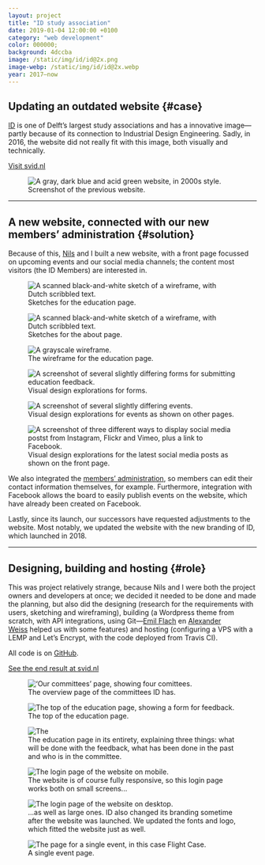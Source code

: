 ```yaml
---
layout: project
title: "ID study association"
date: 2019-01-04 12:00:00 +0100
category: "web development"
color: 000000;
background: 4dccba
image: /static/img/id/id@2x.png
image-webp: /static/img/id/id@2x.webp
year: 2017–now
---
```


## Updating an outdated website {#case}

[ID](https://studieverenigingid.nl) is one of Delft’s largest study associations and has a innovative image—partly because of its connection to Industrial Design Engineering. Sadly, in 2016, the website did not really fit with this image, both visually and technically.

<a href="https://studieverenigingid.nl" class="button" target="_blank" rel="noreferrer">Visit svid.nl</a>


<div class="project__picture-group project__picture-group--light">
  <figure class="project__picture">
    <picture>
      <source data-srcset="/static/img/id/id.tudelft.nl.webp 1x,
        /static/img/id/id.tudelft.nl@2x.webp 2x"
        type="image/webp" class="lazy">
      <img loading="lazy" class="project__image lazy" alt="A gray, dark blue and acid green website, in 2000s style."
        data-srcset="/static/img/id/id.tudelft.nl.png 1x,
          /static/img/id/id.tudelft.nl@2x.png 2x"
        src="/static/img/placeholder.jpg"
        data-src="/static/img/id/id.tudelft.nl.png">
    </picture>
    <figcaption class="project__caption">
      Screenshot of the previous website.
    </figcaption>
  </figure>
</div>


---

## A new website, connected with our new members’ administration {#solution}

Because of this, [Nils](https://nilswesthoff.com/) and I built a new website, with a front page focussed on upcoming events and our social media channels; the content most visitors (the ID Members) are interested in.


<div class="project__picture-group">

  <figure class="project__picture">
    <picture>
      <source data-srcset="/static/img/id/sketches-1.webp 1x,
        /static/img/id/sketches-1.webp 2x"
        type="image/webp" class="lazy">
      <img loading="lazy" class="project__image lazy" alt="A scanned black-and-white sketch of a wireframe, with Dutch scribbled text."
        data-srcset="/static/img/id/sketches-1.png 1x,
          /static/img/id/sketches-1.png 2x"
        src="/static/img/placeholder.jpg"
        data-src="/static/img/id/sketches-1.png">
    </picture>
    <figcaption class="project__caption">
      Sketches for the education page.
    </figcaption>
  </figure>

  <figure class="project__picture">
    <picture>
      <source data-srcset="/static/img/id/sketches-2.webp 1x,
        /static/img/id/sketches-2.webp 2x"
        type="image/webp" class="lazy">
      <img loading="lazy" class="project__image lazy" alt="A scanned black-and-white sketch of a wireframe, with Dutch scribbled text."
        data-srcset="/static/img/id/sketches-2.png 1x,
          /static/img/id/sketches-2.png 2x"
        src="/static/img/placeholder.jpg"
        data-src="/static/img/id/sketches-2.png">
    </picture>
    <figcaption class="project__caption">
      Sketches for the about page.
    </figcaption>
  </figure>

  <figure class="project__picture">
    <picture>
      <source data-srcset="/static/img/id/wireframe.webp 1x,
        /static/img/id/wireframe@2x.webp 2x"
        type="image/webp" class="lazy">
      <img loading="lazy" class="project__image lazy" alt="A grayscale wireframe."
        data-srcset="/static/img/id/wireframe.png 1x,
          /static/img/id/wireframe@2x.png 2x"
        src="/static/img/placeholder.jpg"
        data-src="/static/img/id/wireframe.png">
    </picture>
    <figcaption class="project__caption">
      The wireframe for the education page.
    </figcaption>
  </figure>

  <figure class="project__picture">
    <picture>
      <source data-srcset="/static/img/id/design-explorations-form.webp 1x,
        /static/img/id/design-explorations-form.webp 2x"
        type="image/webp" class="lazy">
      <img loading="lazy" class="project__image lazy" alt="A screenshot of several slightly differing forms for submitting education feedback."
        data-srcset="/static/img/id/design-explorations-form.png 1x,
          /static/img/id/design-explorations-form.png 2x"
        src="/static/img/placeholder.jpg"
        data-src="/static/img/id/design-explorations-form.png">
    </picture>
    <figcaption class="project__caption">
      Visual design explorations for forms.
    </figcaption>
  </figure>

  <figure class="project__picture">
    <picture>
      <source data-srcset="/static/img/id/design-explorations-events.webp 1x,
        /static/img/id/design-explorations-events.webp 2x"
        type="image/webp" class="lazy">
      <img loading="lazy" class="project__image lazy" alt="A screenshot of several slightly differing events."
        data-srcset="/static/img/id/design-explorations-events.png 1x,
          /static/img/id/design-explorations-events.png 2x"
        src="/static/img/placeholder.jpg"
        data-src="/static/img/id/design-explorations-events.png">
    </picture>
    <figcaption class="project__caption">
      Visual design explorations for events as shown on other pages.
    </figcaption>
  </figure>

  <figure class="project__picture">
    <picture>
      <source data-srcset="/static/img/id/design-explorations-social-media.webp 1x,
        /static/img/id/design-explorations-social-media@2x.webp 2x"
        type="image/webp" class="lazy">
      <img loading="lazy" class="project__image lazy" alt="A screenshot of three different ways to display social media postst from Instagram, Flickr and Vimeo, plus a link to Facebook."
        data-srcset="/static/img/id/design-explorations-social-media.png 1x,
          /static/img/id/design-explorations-social-media@2x.png 2x"
        src="/static/img/placeholder.jpg"
        data-src="/static/img/id/design-explorations-social-media.png">
    </picture>
    <figcaption class="project__caption">
      Visual design explorations for the latest social media posts as shown on the front page.
    </figcaption>
  </figure>

</div>


We also integrated the [members’ administration](http://moeilijkedingen.nl/lassie), so members can edit their contact information themselves, for example. Furthermore, integration with Facebook allows the board to easily publish events on the website, which have already been created on Facebook.

Lastly, since its launch, our successors have requested adjustments to the website. Most notably, we updated the website with the new branding of ID, which launched in 2018.

---

## Designing, building and hosting {#role}

This was project relatively strange, because Nils and I were both the project owners and developers at once; we decided it needed to be done and made the planning, but also did the designing (research for the requirements with users, sketching and wireframing), building (a Wordpress theme from scratch, with API integrations, using Git—[Emil Flach](http://emilflach.com/) en [Alexander Weiss](http://www.alexanderweiss.nl/) helped us with some features) and hosting (configuring a VPS with a LEMP and Let’s Encrypt, with the code deployed from Travis CI).

All code is on [GitHub](http://github.com/studieverenigingid/i.d-Website).

<a href="https://studieverenigingid.nl" class="button" target="_blank" rel="noreferrer">See the end result at svid.nl</a>

<div class="project__picture-group">

  <figure class="project__picture">
    <picture>
      <source data-srcset="/static/img/id/committees.webp 1x,
        /static/img/id/committees@2x.webp 2x"
        type="image/webp" class="lazy">
      <img loading="lazy" class="project__image lazy" alt="‘Our committees’ page, showing four comittees."
        data-srcset="/static/img/id/committees.png 1x,
          /static/img/id/committees@2x.png 2x"
        src="/static/img/placeholder.jpg"
        data-src="/static/img/id/committees.png">
    </picture>
    <figcaption class="project__caption">
      The overview page of the committees ID has.
    </figcaption>
  </figure>

  <figure class="project__picture">
    <picture>
      <source data-srcset="/static/img/id/education.webp 1x,
        /static/img/id/education@2x.webp 2x"
        type="image/webp" class="lazy">
      <img loading="lazy" class="project__image lazy" alt="The top of the education page, showing a form for feedback."
        data-srcset="/static/img/id/education.png 1x,
          /static/img/id/education@2x.png 2x"
        src="/static/img/placeholder.jpg"
        data-src="/static/img/id/education.png">
    </picture>
    <figcaption class="project__caption">
      The top of the education page.
    </figcaption>
  </figure>

  <figure class="project__picture">
    <picture>
      <source data-srcset="/static/img/id/education-full.webp 1x,
        /static/img/id/education-full@2x.webp 2x"
        type="image/webp" class="lazy">
      <img loading="lazy" class="project__image lazy" alt="The"
        data-srcset="/static/img/id/education-full.png 1x,
          /static/img/id/education-full@2x.png 2x"
        src="/static/img/placeholder.jpg"
        data-src="/static/img/id/education-full.png">
    </picture>
    <figcaption class="project__caption">
      The education page in its entirety, explaining three things: what will be done with the feedback, what has been done in the past and who is in the committee.
    </figcaption>
  </figure>

  <figure class="project__picture">
    <picture>
      <source data-srcset="/static/img/id/login-mobile.webp 1x,
        /static/img/id/login-mobile.webp 2x"
        type="image/webp" class="lazy">
      <img loading="lazy" class="project__image lazy" alt="The login page of the website on mobile."
        data-srcset="/static/img/id/login-mobile.png 1x,
          /static/img/id/login-mobile.png 2x"
        src="/static/img/placeholder.jpg"
        data-src="/static/img/id/login-mobile.png">
    </picture>
    <figcaption class="project__caption">
      The website is of course fully responsive, so this login page works both on small screens...
    </figcaption>
  </figure>

  <figure class="project__picture">
    <picture>
      <source data-srcset="/static/img/id/login-desktop.webp 1x,
        /static/img/id/login-desktop@2x.webp 2x"
        type="image/webp" class="lazy">
      <img loading="lazy" class="project__image lazy" alt="The login page of the website on desktop."
        data-srcset="/static/img/id/login-desktop.png 1x,
          /static/img/id/login-desktop@2x.png 2x"
        src="/static/img/placeholder.jpg"
        data-src="/static/img/id/login-desktop.png">
    </picture>
    <figcaption class="project__caption">
      ...as well as large ones. ID also changed its branding sometime after the website was launched. We updated the fonts and logo, which fitted the website just as well.
    </figcaption>
  </figure>

  <figure class="project__picture">
    <picture>
      <source data-srcset="/static/img/id/event-page.webp 1x,
        /static/img/id/event-page@2x.webp 2x"
        type="image/webp" class="lazy">
      <img loading="lazy" class="project__image lazy" alt="The page for a single event, in this case Flight Case."
        data-srcset="/static/img/id/event-page.png 1x,
          /static/img/id/event-page@2x.png 2x"
        src="/static/img/placeholder.jpg"
        data-src="/static/img/id/event-page.png">
    </picture>
    <figcaption class="project__caption">
      A single event page.
    </figcaption>
  </figure>

</div>
